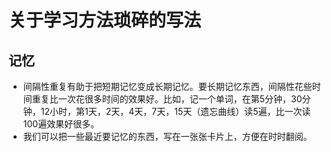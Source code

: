 # 关于学习方法琐碎的写法
## 记忆
* 间隔性重复有助于把短期记忆变成长期记忆。要长期记忆东西，间隔性花些时间重复比一次花很多时间的效果好。比如，记一个单词，在第5分钟，30分钟，12小时，第1天，2天，4天，7天，15天（遗忘曲线）读5遍，比一次读100遍效果好很多。
* 我们可以把一些最近要记忆的东西，写在一张张卡片上，方便在时时翻阅。
